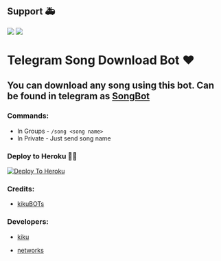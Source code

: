## Support 🚑
<a href="https://t.me/Tgxbots"><img src="https://img.shields.io/badge/Join-Telegram%20Channel-red.svg?logo=Telegram"></a>
<a href="https://t.me/TgxSupportChat"><img src="https://img.shields.io/badge/Join-Telegram%20Group-blue.svg?logo=telegram"></a>




# Telegram Song Download Bot ❤

## You can download any song using this bot. Can be found in telegram as [SongBot](https://t.me/Music_Song_robot)

### Commands:
- In Groups - `/song <song name>`
- In Private - Just send song name

### Deploy to Heroku 🏃‍♂

[![Deploy To Heroku](https://www.herokucdn.com/deploy/button.svg)](https://heroku.com/deploy?template=https://github.com/kikuseller/thekiku)

### Credits:

- [kikuBOTs](https://t.me/kikubots)

### Developers:

- [kiku](https://t.me/kikubots)

- [networks](https://t.me/Teamkiku)
